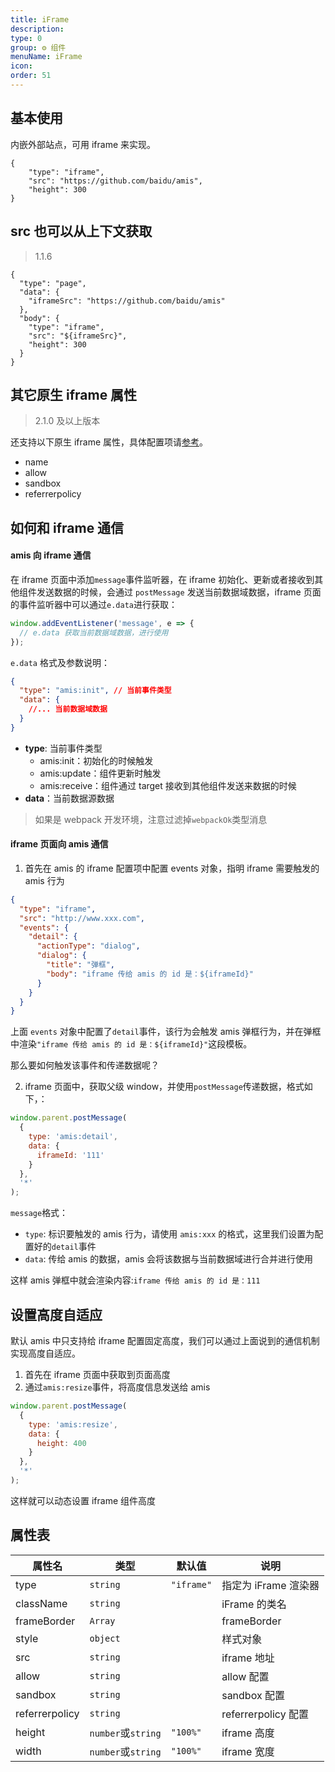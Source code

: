 ```yaml
---
title: iFrame
description:
type: 0
group: ⚙ 组件
menuName: iFrame
icon:
order: 51
---
```


## 基本使用

内嵌外部站点，可用 iframe 来实现。

```schema: scope="body"
{
    "type": "iframe",
    "src": "https://github.com/baidu/amis",
    "height": 300
}
```

## src 也可以从上下文获取

> 1.1.6

```schema:
{
  "type": "page",
  "data": {
    "iframeSrc": "https://github.com/baidu/amis"
  },
  "body": {
    "type": "iframe",
    "src": "${iframeSrc}",
    "height": 300
  }
}
```

## 其它原生 iframe 属性

> 2.1.0 及以上版本

还支持以下原生 iframe 属性，具体配置项请[参考](https://developer.mozilla.org/zh-CN/docs/Web/HTML/Element/iframe)。

- name
- allow
- sandbox
- referrerpolicy

## 如何和 iframe 通信

#### amis 向 iframe 通信

在 iframe 页面中添加`message`事件监听器，在 iframe 初始化、更新或者接收到其他组件发送数据的时候，会通过 `postMessage` 发送当前数据域数据，iframe 页面的事件监听器中可以通过`e.data`进行获取：

```js
window.addEventListener('message', e => {
  // e.data 获取当前数据域数据，进行使用
});
```

`e.data` 格式及参数说明：

```json
{
  "type": "amis:init", // 当前事件类型
  "data": {
    //... 当前数据域数据
  }
}
```

- **type**: 当前事件类型
  - amis:init：初始化的时候触发
  - amis:update：组件更新时触发
  - amis:receive：组件通过 target 接收到其他组件发送来数据的时候
- **data**：当前数据源数据

> 如果是 webpack 开发环境，注意过滤掉`webpackOk`类型消息

#### iframe 页面向 amis 通信

1. 首先在 amis 的 iframe 配置项中配置 events 对象，指明 iframe 需要触发的 amis 行为

```json
{
  "type": "iframe",
  "src": "http://www.xxx.com",
  "events": {
    "detail": {
      "actionType": "dialog",
      "dialog": {
        "title": "弹框",
        "body": "iframe 传给 amis 的 id 是：${iframeId}"
      }
    }
  }
}
```

上面 `events` 对象中配置了`detail`事件，该行为会触发 amis 弹框行为，并在弹框中渲染`"iframe 传给 amis 的 id 是：${iframeId}"`这段模板。

那么要如何触发该事件和传递数据呢？

2. iframe 页面中，获取父级 window，并使用`postMessage`传递数据，格式如下，：

```js
window.parent.postMessage(
  {
    type: 'amis:detail',
    data: {
      iframeId: '111'
    }
  },
  '*'
);
```

`message`格式：

- `type`: 标识要触发的 amis 行为，请使用 `amis:xxx` 的格式，这里我们设置为配置好的`detail`事件
- `data`: 传给 amis 的数据，amis 会将该数据与当前数据域进行合并进行使用

这样 amis 弹框中就会渲染内容:`iframe 传给 amis 的 id 是：111`

## 设置高度自适应

默认 amis 中只支持给 iframe 配置固定高度，我们可以通过上面说到的通信机制实现高度自适应。

1. 首先在 iframe 页面中获取到页面高度
2. 通过`amis:resize`事件，将高度信息发送给 amis

```js
window.parent.postMessage(
  {
    type: 'amis:resize',
    data: {
      height: 400
    }
  },
  '*'
);
```

这样就可以动态设置 iframe 组件高度

## 属性表

| 属性名         | 类型               | 默认值     | 说明                 |
| -------------- | ------------------ | ---------- | -------------------- |
| type           | `string`           | `"iframe"` | 指定为 iFrame 渲染器 |
| className      | `string`           |            | iFrame 的类名        |
| frameBorder    | `Array`            |            | frameBorder          |
| style          | `object`           |            | 样式对象             |
| src            | `string`           |            | iframe 地址          |
| allow          | `string`           |            | allow 配置           |
| sandbox        | `string`           |            | sandbox 配置         |
| referrerpolicy | `string`           |            | referrerpolicy 配置  |
| height         | `number`或`string` | `"100%"`   | iframe 高度          |
| width          | `number`或`string` | `"100%"`   | iframe 宽度          |
